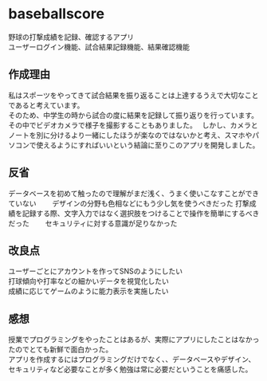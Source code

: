 # baseballscore
野球の打撃成績を記録、確認するアプリ  
ユーザーログイン機能、試合結果記録機能、結果確認機能

##  作成理由

私はスポーツをやってきて試合結果を振り返ることは上達するうえで大切なことであると考えています。  
そのため、中学生の時から試合の度に結果を記録して振り返りを行っています。その中でビデオカメラで様子を撮影することもありました。　
しかし、カメラとノートを別に分けるより一緒にしたほうが楽なのではないかと考え、スマホやパソコンで使えるようにすればいいという結論に至りこのアプリを開発しました。

##  反省

データベースを初めて触ったので理解がまだ浅く、うまく使いこなすことができていない　　
デザインの分野も色相などにもう少し気を使うべきだった
打撃成績を記録する際、文字入力ではなく選択肢をつけることで操作を簡単にするべきだった　　
セキュリティに対する意識が足りなかった

##  改良点

ユーザーごとにアカウントを作ってSNSのようにしたい  
打球傾向や打率などの細かいデータを視覚化したい    
成績に応じてゲームのように能力表示を実施したい  

##  感想

授業でプログラミングをやったことはあるが、実際にアプリにしたことはなかったのでとても新鮮で面白かった。  
アプリを作成するにはプログラミングだけでなく、、データベースやデザイン、セキュリティなど必要なことが多く勉強は常に必要だということを痛感した。　　
